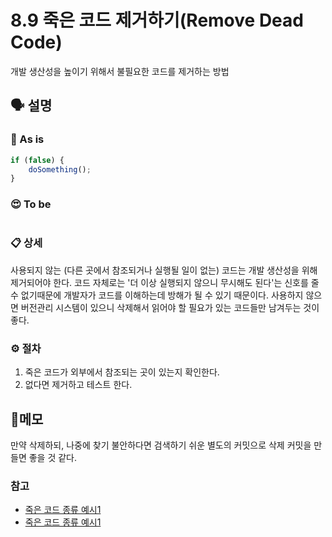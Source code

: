 # 8.9 죽은 코드 제거하기(Remove Dead Code)

개발 생산성을 높이기 위해서 불필요한 코드를 제거하는 방법

## 🗣 설명

### 🧐 As is

```typescript
if (false) {
	doSomething();
}
```

### 😍 To be

```typescript

```

### 📋 상세

사용되지 않는 (다른 곳에서 참조되거나 실행될 일이 없는) 코드는 개발 생산성을 위해 제거되어야 한다. 코드 자체로는 '더 이상 실행되지 않으니 무시해도 된다'는 신호를 줄 수 없기때문에 개발자가 코드를 이해하는데 방해가 될 수 있기 때문이다. 사용하지 않으면 버전관리 시스템이 있으니 삭제해서 읽어야 할 필요가 있는 코드들만 남겨두는 것이 좋다.

### ⚙️ 절차
1. 죽은 코드가 외부에서 참조되는 곳이 있는지 확인한다.
2. 없다면 제거하고 테스트 한다.

## 📝메모
만약 삭제하되, 나중에 찾기 불안하다면 검색하기 쉬운 별도의 커밋으로 삭제 커밋을 만들면 좋을 것 같다.

### 참고
- [죽은 코드 종류 예시1](https://cimfalab.github.io/deepscan/2016/07/unused-codes-1)
- [죽은 코드 종류 예시1](https://cimfalab.github.io/deepscan/2016/07/unused-codes-2)
